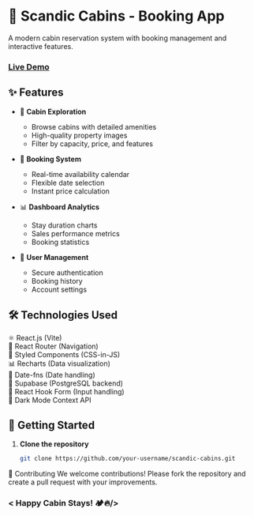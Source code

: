 # 🏡 Scandic Cabins - Booking App

A modern cabin reservation system with booking management and interactive features.

### [Live Demo](https://scandic-cabins.netlify.app/) <!-- Replace with your actual URL -->

## ✨ Features

- 🌲 **Cabin Exploration**

  - Browse cabins with detailed amenities
  - High-quality property images
  - Filter by capacity, price, and features

- 📅 **Booking System**

  - Real-time availability calendar
  - Flexible date selection
  - Instant price calculation

- 📊 **Dashboard Analytics**

  - Stay duration charts
  - Sales performance metrics
  - Booking statistics

- 🔐 **User Management**
  - Secure authentication
  - Booking history
  - Account settings

## 🛠️ Technologies Used

⚛️ React.js (Vite)  
🔄 React Router (Navigation)  
🎨 Styled Components (CSS-in-JS)  
📊 Recharts (Data visualization)  
📅 Date-fns (Date handling)  
🔐 Supabase (PostgreSQL backend)  
📡 React Hook Form (Input handling)  
🌙 Dark Mode Context API

## 🚀 Getting Started

1. **Clone the repository**
   ```bash
   git clone https://github.com/your-username/scandic-cabins.git
   ```

🤝 Contributing
We welcome contributions! Please fork the repository and create a pull request with your improvements.

### < Happy Cabin Stays! 🏕️🔥/>
